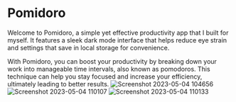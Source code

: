 # Pomidoro

Welcome to Pomidoro, a simple yet effective productivity app that I built for myself. It features a sleek dark mode interface that helps reduce eye strain and settings that save in local storage for convenience.

With Pomidoro, you can boost your productivity by breaking down your work into manageable time intervals, also known as pomodoros. This technique can help you stay focused and increase your efficiency, ultimately leading to better results.
![Screenshot 2023-05-04 104656](https://user-images.githubusercontent.com/126527408/236159241-49486bf0-2b25-4784-b081-39fb4c53d523.png)
![Screenshot 2023-05-04 110107](https://user-images.githubusercontent.com/126527408/236159252-134536a2-e4c7-453b-b887-e10655d2f73d.png)
![Screenshot 2023-05-04 110133](https://user-images.githubusercontent.com/126527408/236159259-c7b13bbd-33cb-497c-a57b-52c22bb6f0d8.png)
